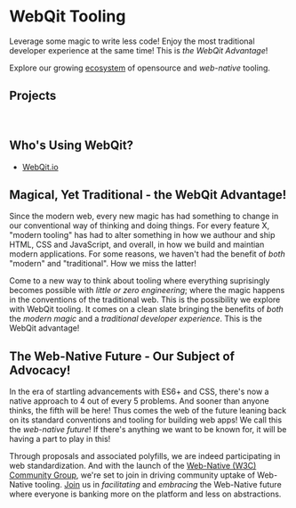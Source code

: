 # WebQit Tooling
Leverage some magic to write less code! Enjoy the most traditional developer experience at the same time! This is *the WebQit Advantage*!

Explore our growing [ecosystem](#projects) of opensource and *web-native* tooling.

## Projects

<html-import name="ul" template="page/tooling/#layout/projects-listing"></html-import>

<br />

## Who's Using WebQit?
+ [WebQit.io](https://webqit.io)

## Magical, Yet Traditional - the WebQit Advantage!
Since the modern web, every new magic has had something to change in our conventional way of thinking and doing things. For every feature X, "modern tooling" has had to alter something in how we authour and ship HTML, CSS and JavaScript, and overall, in how we build and maintian modern applications. For some reasons, we haven't had the benefit of *both* "modern" and "traditional". How we miss the latter!

Come to a new way to think about tooling where everything suprisingly becomes possible with *little or zero engineering*; where the magic happens in the conventions of the traditional web. This is the possibility we explore with WebQit tooling. It comes on a clean slate bringing the benefits of *both* the *modern magic* and a *traditional developer experience*. This is the WebQit advantage!

## The Web-Native Future - Our Subject of Advocacy!
In the era of startling advancements with ES6+ and CSS, there's now a native approach to 4 out of every 5 problems. And sooner than anyone thinks, the fifth will be here! Thus comes the web of the future leaning back on its standard conventions and tooling for building web apps! We call this the *web-native future*! If there's anything we want to be known for, it will be having a part to play in this!

Through proposals and associated polyfills, we are indeed participating in web standardization. And with the launch of the [Web-Native (W3C) Community Group](https://www.w3.org/community/web-native/), we're set to join in driving community uptake of Web-Native tooling. [Join](https://www.w3.org/community/web-native/join) us in *facilitating* and *embracing* the Web-Native future where everyone is banking more on the platform and less on abstractions.
